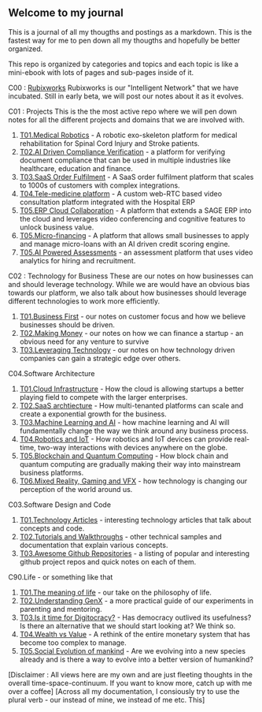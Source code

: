 ## Welcome to my journal

This is a journal of all my thougths and postings as a markdown. This is the fastest way for me to pen down all my thougths and hopefully be better organized.

This repo is organized by categories and topics and each topic is like a mini-ebook with lots of pages and sub-pages inside of it.

C00 : [Rubixworks](C00/T01/P000.Cover)
Rubixworks is our "Intelligent Network" that we have incubated. Still in early beta, we will post our notes about it as it evolves. 

C01 : Projects
This is the the most active repo where we will pen down notes for all the different projects and domains that we are involved with. 
 1. [T01.Medical Robotics](C01/T01/P000.Cover) - A robotic exo-skeleton platform for medical rehabilitation for Spinal Cord Injury and Stroke patients.
 2. [T02.AI Driven Compliance Verification](C01/T02/P000.Cover) - a platform for verifying document compliance that can be used in multiple industries like healthcare, education and finance.
 3. [T03.SaaS Order Fulfilment](C01/T03/P000.Cover) - A SaaS order fulfilment platform that scales to 1000s of customers with complex integrations.
 4. [T04.Tele-medicine platform](C01/T03/P000.Cover) - A custom web-RTC based video consultation platform integrated with the Hospital ERP
 5. [T05.ERP Cloud Collaboration](C01/T03/P000.Cover) - A platform that extends a SAGE ERP into the cloud and leverages video conferencing and cognitive features to unlock business value.
 6. [T05.Micro-financing](C01/T03/P000.Cover) - A platform that allows small businesses to apply and manage micro-loans with an AI driven credit scoring engine.
 7. [T05.AI Powered Assessments](C01/T03/P000.Cover) - an assessment platform that uses video analytics for hiring and recruitment.
 
 C02 : Technology for Business
These are our notes on how businesses can and should leverage technology. While we are would have an obvious bias towards our platform, we also talk about how businesses should leverage different technologies to work more efficiently.
 1. [T01.Business First](C02/T01/P000.Cover) - our notes on customer focus and how we believe businesses should be driven.
 2. [T02.Making Money](C02/T02/P000.Cover) - our notes on how we can finance a startup - an obvious need for any venture to survive
 3. [T03.Leveraging Technology](C02/T03/P000.Cover) - our notes on how technology driven companies can gain a strategic edge over others.

C04.Software Architecture
 1. [T01.Cloud Infrastructure](C02/T01/P000.Cover) - How the cloud is allowing startups a better playing field to compete with the larger enterprises.
 2. [T02.SaaS archtiecture](C02/T02/P000.Cover) - How multi-tenanted platforms can scale and create a exponential growth for the business.
 3. [T03.Machine Learning and AI](C02/T03/P000.Cover) - how machine learning and AI will fundamentally change the way we think around any business process.
 4. [T04.Robotics and IoT](C02/T04/P000.Cover) - How robotics and IoT devices can provide real-time, two-way interactions with devices anywhere on the globe.
 5. [T05.Blockchain and Quantum Computing](C02/T05/P000.Cover) - How block chain and quantum computing are gradually making their way into mainstream business platforms.
 6. [T06.Mixed Reality, Gaming and VFX](C02/T06/P000.Cover) - how technology is changing our perception of the world around us.

C03.Software Design and Code
 1. [T01.Technology Articles](C03/T01/P000.Cover) - interesting technology articles that talk about concepts and code.
 2. [T02.Tutorials and Walkthroughs](C03/T02/P000.Cover) - other technical samples and documentation that explain various concepts.
 3. [T03.Awesome Github Repositories](C03/T03/P000.Cover) - a listing of popular and interesting github project repos and quick notes on each of them.
 
C90.Life - or something like that
 1. [T01.The meaning of life](C90/T01/P000.Cover) - our take on the philosophy of life.
 2. [T02.Understanding GenX](C90/T02/P000.Cover) - a more practical guide of our experiments in parenting and mentoring.
 3. [T03.Is it time for Digitocracy?](C90/T03/P000.Cover) - Has democracy outlived its usefulness? Is there an alternative that we should start looking at? We think so.
 4. [T04.Wealth vs Value](C90/T04/P000.Cover) - A rethink of the entire monetary system that has become too complex to manage.
 5. [T05.Social Evolution of mankind](C90/T05/P000.Cover) - Are we evolving into a new species already and is there a way to evolve into a better version of humankind?


[Disclaimer : All views here are my own and are just fleeting thoughts in the overall time-space-continuum. If you want to know more, catch up with me over a coffee]
[Across all my documentation, I consiously try to use the plural verb - our instead of mine, we instead of me etc. This]
<!--stackedit_data:
eyJoaXN0b3J5IjpbLTExNDkwMzEwNDMsLTExMDI1OTEyNDcsLT
IxMzMxNTQ1NDcsLTQwMzE1NjUwNV19
-->
